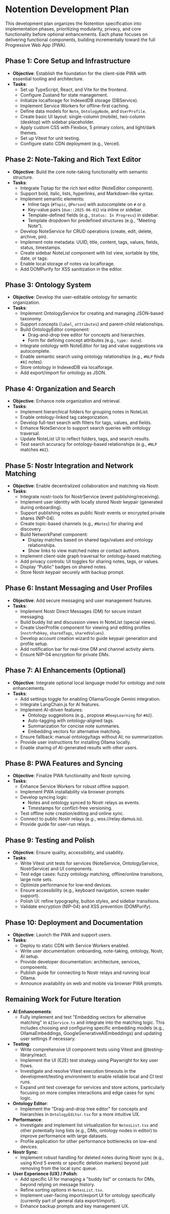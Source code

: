 # Notention Development Plan

This development plan organizes the Notention specification into implementation phases, prioritizing modularity, privacy, and core functionality before optional enhancements. Each phase focuses on delivering functional components, building incrementally toward the full Progressive Web App (PWA).

## Phase 1: Core Setup and Infrastructure
- **Objective**: Establish the foundation for the client-side PWA with essential tooling and architecture.
- **Tasks**:
  - Set up TypeScript, React, and Vite for the frontend.
  - Configure Zustand for state management.
  - Initialize localforage for IndexedDB storage (DBService).
  - Implement Service Workers for offline-first caching.
  - Define data models for `Note`, `OntologyNode`, and `UserProfile`.
  - Create basic UI layout: single-column (mobile), two-column (desktop) with sidebar placeholder.
  - Apply custom CSS with Flexbox, 5 primary colors, and light/dark themes.
  - Set up Vitest for unit testing.
  - Configure static CDN deployment (e.g., Vercel).

## Phase 2: Note-Taking and Rich Text Editor
- **Objective**: Build the core note-taking functionality with semantic structure.
- **Tasks**:
  - Integrate Tiptap for the rich text editor (NoteEditor component).
  - Support bold, italic, lists, hyperlinks, and Markdown-like syntax.
  - Implement semantic elements:
    - Inline tags (`#Topic`, `@Person`) with autocomplete on `#` or `@`.
    - Key-value pairs (`due::2025-06-01`) via inline or sidebar.
    - Template-defined fields (e.g., `Status: In Progress`) in sidebar.
    - Template dropdown for predefined structures (e.g., “Meeting Note”).
  - Develop NoteService for CRUD operations (create, edit, delete, archive, pin).
  - Implement note metadata: UUID, title, content, tags, values, fields, status, timestamps.
  - Create sidebar NoteList component with list view, sortable by title, date, or tags.
  - Enable local storage of notes via localforage.
  - Add DOMPurify for XSS sanitization in the editor.

## Phase 3: Ontology System
- **Objective**: Develop the user-editable ontology for semantic organization.
- **Tasks**:
  - Implement OntologyService for creating and managing JSON-based taxonomy.
  - Support concepts (`label`, `attributes`) and parent-child relationships.
  - Build OntologyEditor component:
    - Drag-and-drop tree editor for concepts and hierarchies.
    - Form for defining concept attributes (e.g., `type: date`).
  - Integrate ontology with NoteEditor for tag and value suggestions via autocomplete.
  - Enable semantic search using ontology relationships (e.g., `#NLP` finds `#AI` notes).
  - Store ontology in IndexedDB via localforage.
  - Add export/import for ontology as JSON.

## Phase 4: Organization and Search
- **Objective**: Enhance note organization and retrieval.
- **Tasks**:
  - Implement hierarchical folders for grouping notes in NoteList.
  - Enable ontology-linked tag categorization.
  - Develop full-text search with filters for tags, values, and fields.
  - Enhance NoteService to support search queries with ontology traversal.
  - Update NoteList UI to reflect folders, tags, and search results.
  - Test search accuracy for ontology-based relationships (e.g., `#NLP` matches `#AI`).

## Phase 5: Nostr Integration and Network Matching
- **Objective**: Enable decentralized collaboration and matching via Nostr.
- **Tasks**:
  - Integrate nostr-tools for NostrService (event publishing/receiving).
  - Implement user identity with locally stored Nostr keypair (generated during onboarding).
  - Support publishing notes as public Nostr events or encrypted private shares (NIP-04).
  - Create topic-based channels (e.g., `#Notes`) for sharing and discovery.
  - Build NetworkPanel component:
    - Display matches based on shared tags/values and ontology relationships.
    - Show links to view matched notes or contact authors.
  - Implement client-side graph traversal for ontology-based matching.
  - Add privacy controls: UI toggles for sharing notes, tags, or values.
  - Display “Public” badges on shared notes.
  - Store Nostr keypair securely with backup prompt.

## Phase 6: Instant Messaging and User Profiles
- **Objective**: Add secure messaging and user management features.
- **Tasks**:
  - Implement Nostr Direct Messages (DM) for secure instant messaging.
  - Build buddy list and discussion views in NoteList (special views).
  - Create UserProfile component for viewing and editing profiles (`nostrPubkey`, `sharedTags`, `sharedValues`).
  - Develop account creation wizard to guide keypair generation and profile setup.
  - Add notification bar for real-time DM and channel activity alerts.
  - Ensure NIP-04 encryption for private DMs.

## Phase 7: AI Enhancements (Optional)
- **Objective**: Integrate optional local language model for ontology and note enhancements.
- **Tasks**:
  - Add settings toggle for enabling Ollama/Google Gemini integration.
  - Integrate LangChain.js for AI features.
  - Implement AI-driven features:
    - Ontology suggestions (e.g., propose `#DeepLearning` for `#AI`).
    - Auto-tagging with ontology-aligned tags.
    - Summarization for concise note summaries.
    - Embedding vectors for alternative matching.
  - Ensure fallback: manual ontology/tags without AI; no summarization.
  - Provide user instructions for installing Ollama locally.
  - Enable sharing of AI-generated results with other users.

## Phase 8: PWA Features and Syncing
- **Objective**: Finalize PWA functionality and Nostr syncing.
- **Tasks**:
  - Enhance Service Workers for robust offline support.
  - Implement PWA installability via browser prompts.
  - Develop syncing logic:
    - Notes and ontology synced to Nostr relays as events.
    - Timestamps for conflict-free versioning.
  - Test offline note creation/editing and online sync.
  - Connect to public Nostr relays (e.g., wss://relay.damus.io).
  - Provide guide for user-run relays.

## Phase 9: Testing and Polish
- **Objective**: Ensure quality, accessibility, and usability.
- **Tasks**:
  - Write Vitest unit tests for services (NoteService, OntologyService, NostrService) and UI components.
  - Test edge cases: fuzzy ontology matching, offline/online transitions, large note sets.
  - Optimize performance for low-end devices.
  - Ensure accessibility (e.g., keyboard navigation, screen reader support).
  - Polish UI: refine typography, button styles, and sidebar transitions.
  - Validate encryption (NIP-04) and XSS prevention (DOMPurify).

## Phase 10: Deployment and Documentation
- **Objective**: Launch the PWA and support users.
- **Tasks**:
  - Deploy to static CDN with Service Workers enabled.
  - Write user documentation: onboarding, note-taking, ontology, Nostr, AI setup.
  - Provide developer documentation: architecture, services, components.
  - Publish guide for connecting to Nostr relays and running local Ollama.
  - Announce availability on web and mobile via browser PWA prompts.

## Remaining Work for Future Iteration
- **AI Enhancements**:
    - Fully implement and test "Embedding vectors for alternative matching" in `AIService.ts` and integrate into the matching logic. This includes choosing and configuring specific embedding models (e.g., OllamaEmbeddings, GoogleGenerativeAIEmbeddings) and updating user settings if necessary.
- **Testing**:
    - Write comprehensive UI component tests using Vitest and @testing-library/react.
    - Implement the UI (E2E) test strategy using Playwright for key user flows.
    - Investigate and resolve Vitest execution timeouts in the development/testing environment to enable reliable local and CI test runs.
    - Expand unit test coverage for services and store actions, particularly focusing on more complex interactions and edge cases for sync logic.
- **Ontology Editor**:
    - Implement the "Drag-and-drop tree editor" for concepts and hierarchies in `OntologyEditor.tsx` for a more intuitive UX.
- **Performance**:
    - Investigate and implement list virtualization for `NotesList.tsx` and other potentially long lists (e.g., DMs, ontology nodes in editor) to improve performance with large datasets.
    - Profile application for other performance bottlenecks on low-end devices.
- **Nostr Sync**:
    - Implement robust handling for deleted notes during Nostr sync (e.g., using Kind 5 events or specific deletion markers) beyond just removing from the local sync queue.
- **User Experience (UX) / Polish**:
    - Add specific UI for managing a "buddy list" or contacts for DMs, beyond relying on message history.
    - Refine sorting options in `NotesList.tsx`.
    - Implement user-facing import/export UI for ontology specifically (currently part of general data export/import).
    - Enhance backup prompts and key management UX.
